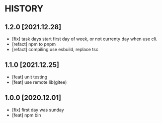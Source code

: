 # HISTORY

## 1.2.0 [2021.12.28]

- [fix] task days start first day of week, or not currenty day when use cli.
- [refact] npm to pnpm
- [refact] compiling use esbuild, replace tsc

## 1.1.0 [2021.12.25]

- [feat] unit testing
- [feat] use remote lib(gitee)

## 1.0.0 [2020.12.01]

- [fix] first day was sunday
- [feat] npm bin
